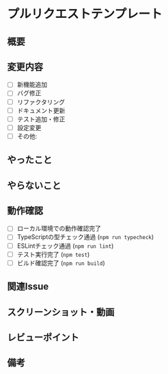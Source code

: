 # プルリクエストテンプレート

## 概要

<!-- このプルリクエストで行った変更の概要を簡潔に記載してください -->

## 変更内容

<!-- 具体的な変更内容をチェックボックスで記載してください -->

- [ ] 新機能追加
- [ ] バグ修正
- [ ] リファクタリング
- [ ] ドキュメント更新
- [ ] テスト追加・修正
- [ ] 設定変更
- [ ] その他:

## やったこと

<!-- 対応内容を箇条書きでリストアップ -->

## やらないこと

<!-- このPRでスコープ外とする内容 -->

## 動作確認

<!-- 動作確認を行った内容をチェックしてください -->

- [ ] ローカル環境での動作確認完了
- [ ] TypeScriptの型チェック通過 (`npm run typecheck`)
- [ ] ESLintチェック通過 (`npm run lint`)
- [ ] テスト実行完了 (`npm test`)
- [ ] ビルド確認完了 (`npm run build`)

## 関連Issue

<!-- 関連するIssueがある場合は記載してください -->

## スクリーンショット・動画

<!-- UI/UXの変更がある場合は、スクリーンショットや動画を添付してください -->

## レビューポイント

<!-- レビュアーに特に確認してほしい点があれば箇条書きで記載してください -->

## 備考

<!-- その他、伝えておきたいことがあれば記載してください -->
